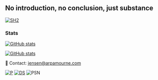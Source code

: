 ## No introduction, no conclusion, just substance

[![SH2](https://camo.githubusercontent.com/faccbaf36ba7f2b7d299ff77d643ca2e63d085b36cea741a01a5c866d8b3c188/68747470733a2f2f692e696d6775722e636f6d2f6b45553061636e2e706e67)](https://github.com/Jensen330/) 

<h3>Stats</h3>

[![GitHub stats](https://github-readme-stats.vercel.app/api?username=Jensen330&show_icons=true&theme=aura_dark)](https://github.com/arpamourne/) 

[![GitHub stats](https://visitor-badge.laobi.icu/badge?page_id=Jensen330.readme.visitor-badge)](https://github.com/arpamourne/)

📨 Contact: jensen@arpamourne.com

[![P](https://img.shields.io/badge/PayPal-00457C?style=for-the-badge&logo=paypal&logoColor=white)](https://paypal.me/arpamourne)  [![DS](https://img.shields.io/badge/Discord-7289DA?style=for-the-badge&logo=discord&logoColor=white)](https://discord.gg) ![PSN](https://img.shields.io/badge/PSN-%230070D1.svg?style=for-the-badge&logo=Playstation&logoColor=white)

